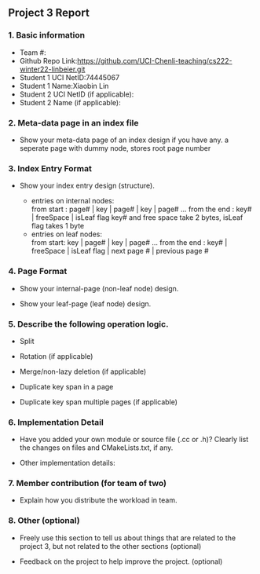 ## Project 3 Report

### 1. Basic information

- Team #:
- Github Repo Link:https://github.com/UCI-Chenli-teaching/cs222-winter22-linbeier.git
- Student 1 UCI NetID:74445067
- Student 1 Name:Xiaobin Lin
- Student 2 UCI NetID (if applicable):
- Student 2 Name (if applicable):

### 2. Meta-data page in an index file

- Show your meta-data page of an index design if you have any. a seperate page with dummy node, stores root page number

### 3. Index Entry Format

- Show your index entry design (structure).

    - entries on internal nodes:  
      from start : page# | key | page# | key | page# ... from the end : key# | freeSpace | isLeaf flag key# and free
      space take 2 bytes, isLeaf flag takes 1 byte
    - entries on leaf nodes:  
      from start: key | page# | key | page# ... from the end : key# | freeSpace | isLeaf flag | next page # | previous
      page #

### 4. Page Format

- Show your internal-page (non-leaf node) design.


- Show your leaf-page (leaf node) design.

### 5. Describe the following operation logic.

- Split


- Rotation (if applicable)


- Merge/non-lazy deletion (if applicable)


- Duplicate key span in a page


- Duplicate key span multiple pages (if applicable)

### 6. Implementation Detail

- Have you added your own module or source file (.cc or .h)? Clearly list the changes on files and CMakeLists.txt, if
  any.


- Other implementation details:

### 7. Member contribution (for team of two)

- Explain how you distribute the workload in team.

### 8. Other (optional)

- Freely use this section to tell us about things that are related to the project 3, but not related to the other
  sections (optional)


- Feedback on the project to help improve the project. (optional)
